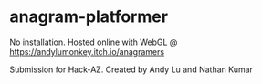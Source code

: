 # anagram-platformer

No installation. Hosted online with WebGL @ https://andylumonkey.itch.io/anagramers

Submission for Hack-AZ. Created by Andy Lu and Nathan Kumar
